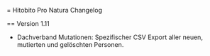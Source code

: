 = Hitobito Pro Natura Changelog

== Version 1.11

* Dachverband Mutationen: Spezifischer CSV Export aller neuen, mutierten und gelöschten Personen.
